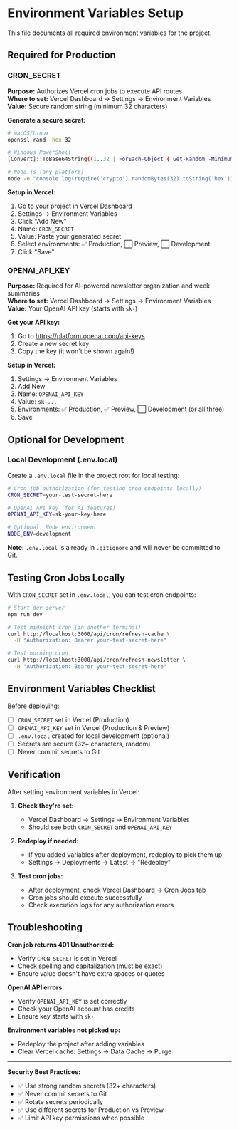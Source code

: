 # Environment Variables Setup

This file documents all required environment variables for the project.

## Required for Production

### CRON_SECRET
**Purpose:** Authorizes Vercel cron jobs to execute API routes  
**Where to set:** Vercel Dashboard → Settings → Environment Variables  
**Value:** Secure random string (minimum 32 characters)

**Generate a secure secret:**
```bash
# macOS/Linux
openssl rand -hex 32

# Windows PowerShell
[Convert]::ToBase64String((1..32 | ForEach-Object { Get-Random -Minimum 0 -Maximum 256 }))

# Node.js (any platform)
node -e "console.log(require('crypto').randomBytes(32).toString('hex'))"
```

**Setup in Vercel:**
1. Go to your project in Vercel Dashboard
2. Settings → Environment Variables
3. Click "Add New"
4. Name: `CRON_SECRET`
5. Value: Paste your generated secret
6. Select environments: ✅ Production, ⬜ Preview, ⬜ Development
7. Click "Save"

### OPENAI_API_KEY
**Purpose:** Required for AI-powered newsletter organization and week summaries  
**Where to set:** Vercel Dashboard → Settings → Environment Variables  
**Value:** Your OpenAI API key (starts with `sk-`)

**Get your API key:**
1. Go to https://platform.openai.com/api-keys
2. Create a new secret key
3. Copy the key (it won't be shown again!)

**Setup in Vercel:**
1. Settings → Environment Variables
2. Add New
3. Name: `OPENAI_API_KEY`
4. Value: `sk-...`
5. Environments: ✅ Production, ✅ Preview, ⬜ Development (or all three)
6. Save

## Optional for Development

### Local Development (.env.local)

Create a `.env.local` file in the project root for local testing:

```bash
# Cron job authorization (for testing cron endpoints locally)
CRON_SECRET=your-test-secret-here

# OpenAI API key (for AI features)
OPENAI_API_KEY=sk-your-key-here

# Optional: Node environment
NODE_ENV=development
```

**Note:** `.env.local` is already in `.gitignore` and will never be committed to Git.

## Testing Cron Jobs Locally

With `CRON_SECRET` set in `.env.local`, you can test cron endpoints:

```bash
# Start dev server
npm run dev

# Test midnight cron (in another terminal)
curl http://localhost:3000/api/cron/refresh-cache \
  -H "Authorization: Bearer your-test-secret-here"

# Test morning cron
curl http://localhost:3000/api/cron/refresh-newsletter \
  -H "Authorization: Bearer your-test-secret-here"
```

## Environment Variables Checklist

Before deploying:
- [ ] `CRON_SECRET` set in Vercel (Production)
- [ ] `OPENAI_API_KEY` set in Vercel (Production & Preview)
- [ ] `.env.local` created for local development (optional)
- [ ] Secrets are secure (32+ characters, random)
- [ ] Never commit secrets to Git

## Verification

After setting environment variables in Vercel:

1. **Check they're set:**
   - Vercel Dashboard → Settings → Environment Variables
   - Should see both `CRON_SECRET` and `OPENAI_API_KEY`

2. **Redeploy if needed:**
   - If you added variables after deployment, redeploy to pick them up
   - Settings → Deployments → Latest → "Redeploy"

3. **Test cron jobs:**
   - After deployment, check Vercel Dashboard → Cron Jobs tab
   - Cron jobs should execute successfully
   - Check execution logs for any authorization errors

## Troubleshooting

**Cron job returns 401 Unauthorized:**
- Verify `CRON_SECRET` is set in Vercel
- Check spelling and capitalization (must be exact)
- Ensure value doesn't have extra spaces or quotes

**OpenAI API errors:**
- Verify `OPENAI_API_KEY` is set correctly
- Check your OpenAI account has credits
- Ensure key starts with `sk-`

**Environment variables not picked up:**
- Redeploy the project after adding variables
- Clear Vercel cache: Settings → Data Cache → Purge

---

**Security Best Practices:**
- ✅ Use strong random secrets (32+ characters)
- ✅ Never commit secrets to Git
- ✅ Rotate secrets periodically
- ✅ Use different secrets for Production vs Preview
- ✅ Limit API key permissions when possible
